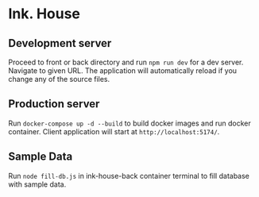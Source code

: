 # Ink. House

## Development server

Proceed to front or back directory and run `npm run dev` for a dev server. Navigate to given URL. The application will automatically reload if you change any of the source files.

## Production server

Run `docker-compose up -d --build` to build docker images and run docker container. Client application will start at `http://localhost:5174/`.

## Sample Data

Run `node fill-db.js` in ink-house-back container terminal to fill database with sample data.
